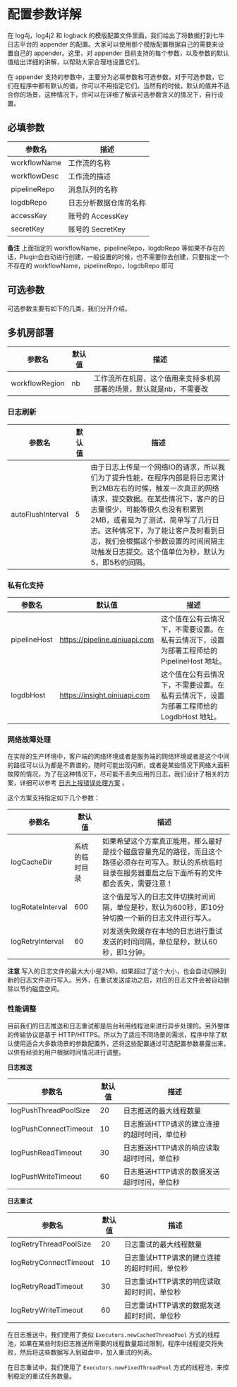 # 配置参数详解

在 log4j，log4j2 和 logback 的模版配置文件里面，我们给出了将数据打到七牛日志平台的 appender 的配置。大家可以使用那个模版配置根据自己的需要来设置自己的 appender。这里，对 appender 目前支持的每个参数，以及参数的默认值给出详细的讲解，以帮助大家合理地设置它们。

在 appender 支持的参数中，主要分为必填参数和可选参数，对于可选参数，它们在程序中都有默认的值，你可以不用指定它们。当然有的时候，默认的值并不适合你的场景，这种情况下，你可以在详细了解该可选参数含义的情况下，自行设置。

## 必填参数

|参数名|描述|
|---|---|
|workflowName|工作流的名称|
|workflowDesc|工作流的描述|
|pipelineRepo|消息队列的名称|
|logdbRepo|日志分析数据仓库的名称|
|accessKey|账号的 AccessKey|
|secretKey|账号的 SecretKey|

**备注** 上面指定的 workflowName，pipelineRepo，logdbRepo 等如果不存在的话，Plugin会自动进行创建，一般设置的时候，也不需要你去创建，只要指定一个不存在的 workflowName，pipelineRepo，logdbRepo 即可

## 可选参数

可选参数主要有如下的几类，我们分开介绍。

## 多机房部署

|参数名|默认值|描述|
|---|---|---|
|workflowRegion|nb|工作流所在机房，这个值用来支持多机房部署的场景，默认就是nb，不需要改| 

### 日志刷新

|参数名|默认值|描述|
|---|---|---|
|autoFlushInterval|5|由于日志上传是一个网络IO的请求，所以我们为了提升性能，在程序内部是将日志累计到2MB左右的时候，触发一次真正的网络请求，提交数据。在某些情况下，客户的日志量很少，可能等很久也没有积累到2MB，或者是为了测试，简单写了几行日志。这种情况下，为了能让客户及时看到日志，我们会根据这个参数设置的时间间隔主动触发日志提交。这个值单位为秒，默认为5，即5秒的间隔。|

### 私有化支持

|参数名|默认值|描述|
|---|---|---|
|pipelineHost|https://pipeline.qiniuapi.com|这个值在公有云情况下，不需要设置。在私有云情况下，设置为部署工程师给的 PipelineHost 地址。|
|logdbHost|https://insight.qiniuapi.com|这个值在公有云情况下，不需要设置。在私有云情况下，设置为部署工程师给的 LogdbHost 地址。|

### 网络故障处理

在实际的生产环境中，客户端的网络环境或者是服务端的网络环境或者是这个中间的路径可以认为都是不靠谱的，随时可能出现闪断，或者是某些情况下网络大面积故障的情况，为了在这种情况下，尽可能不丢失应用的日志，我们设计了相关的方案，详细可以参考 [日志上报错误处理方案](../design/1.日志上报错误处理方案.md) 。

这个方案支持指定如下几个参数：

|参数名|默认值|描述|
|---|---|---|
|logCacheDir|系统的临时目录|如果希望这个方案真正能用，那么最好是找个磁盘容量充足的路径，而且这个路径必须存在可写入。默认的系统临时目录在服务器重启之后下面所有的文件都会丢失，需要注意！|
|logRotateInterval|600|这个值是写入的日志文件切换时间间隔，单位是秒，默认为600秒，即10分钟切换一个新的日志文件进行写入。|
|logRetryInterval|60|对发送失败缓存在本地的日志进行重试发送的时间间隔，单位是秒，默认60秒，即1分钟。|

**注意** 写入的日志文件的最大大小是2MB，如果超过了这个大小，也会自动切换到新的日志文件进行写入。另外，在重试发送成功之后，对应的日志文件会被自动删除以节约磁盘空间。

### 性能调整

目前我们的日志推送和日志重试都是后台利用线程池来进行异步处理的。另外整体的传输协议是基于 HTTP/HTTPS。所以为了适应不同场景的需求，程序中除了默认使用适合大多数场景的参数配置外，还将这些配置通过可选配置参数暴露出来，以供有经验的用户根据时间情况进行调整。

**日志推送**

|参数名|默认值|描述|
|---|---|---|
|logPushThreadPoolSize|20|日志推送的最大线程数量|
|logPushConnectTimeout|10|日志推送HTTP请求的建立连接的超时时间，单位秒|
|logPushReadTimeout|30|日志推送HTTP请求的响应读取超时时间，单位秒|
|logPushWriteTimeout|60|日志推送HTTP请求的数据发送超时时间，单位秒|

**日志重试**

|参数名|默认值|描述|
|---|---|---|
|logRetryThreadPoolSize|20|日志重试的最大线程数量|
|logRetryConnectTimeout|10|日志重试HTTP请求的建立连接的超时时间，单位秒|
|logRetryReadTimeout|30|日志重试HTTP请求的响应读取超时时间，单位秒|
|logRetryWriteTimeout|60|日志重试HTTP请求的数据发送超时时间，单位秒|

在日志推送中，我们使用了类似 `Executors.newCachedThreadPool` 方式的线程池，如果在某些时刻日志推送所需要的线程数量超过限制，程序中线程提交将失败，然后将这些数据写入到磁盘中，加入重试的列表。

在日志重试中，我们使用了 `Executors.newFixedThreadPool` 方式的线程池，来控制稳定的重试任务数量。